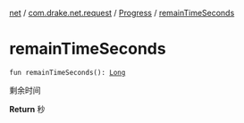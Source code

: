 [net](../../index.md) / [com.drake.net.request](../index.md) / [Progress](index.md) / [remainTimeSeconds](./remain-time-seconds.md)

# remainTimeSeconds

`fun remainTimeSeconds(): `[`Long`](https://kotlinlang.org/api/latest/jvm/stdlib/kotlin/-long/index.html)

剩余时间

**Return**
秒

